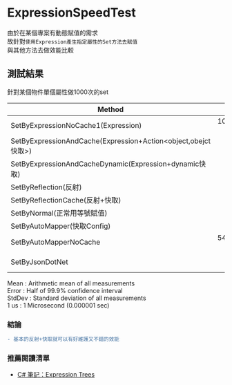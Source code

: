 # ExpressionSpeedTest
由於在某個專案有動態賦值的需求  
故針對`使用Expression產生指定屬性的Set方法去賦值`  
與其他方法去做效能比較  

## 測試結果  
針對某個物件單個屬性做1000次的set  

|                                                              Method |            Mean |         Error |        StdDev |
|-------------------------------------------------------------------- |----------------:|--------------:|--------------:|
|                                 SetByExpressionNoCache1(Expression) |  106,845.943 us | 1,280.4211 us | 1,197.7067 us |
|        SetByExpressionAndCache(Expression+Action<object,obejct快取>) |       5.854 us |     0.0225 us |     0.0210 us |
|               SetByExpressionAndCacheDynamic(Expression+dynamic快取) |      20.272 us |     0.3530 us |     0.3302 us |
|                                                SetByReflection(反射) |      95.591 us |     0.5307 us |     0.4704 us |
|                                      SetByReflectionCache(反射+快取) |      20.019 us |     0.1480 us |     0.1385 us |
|                                           SetByNormal(正常用等號賦值) |       2.345 us |     0.0302 us |     0.0283 us |
|                                          SetByAutoMapper(快取Config) |      98.107 us |     0.3259 us |     0.2889 us |
|                                             SetByAutoMapperNoCache | 540,005.463 us | 10,789.4869 us | 10,596.7188 us |
|                                                    SetByJsonDotNet |   1,567.006 us |     29.5987 us |     31.6703 us |

  Mean   : Arithmetic mean of all measurements  
  Error  : Half of 99.9% confidence interval  
  StdDev : Standard deviation of all measurements  
  1 us   : 1 Microsecond (0.000001 sec)  

### 結論
```diff
- 基本的反射+快取就可以有好維護又不錯的效能
```

### 推薦閱讀清單
* [C# 筆記：Expression Trees][]

[C# 筆記：Expression Trees]: https://www.huanlintalk.com/2011/08/csharp-expression-trees.html
